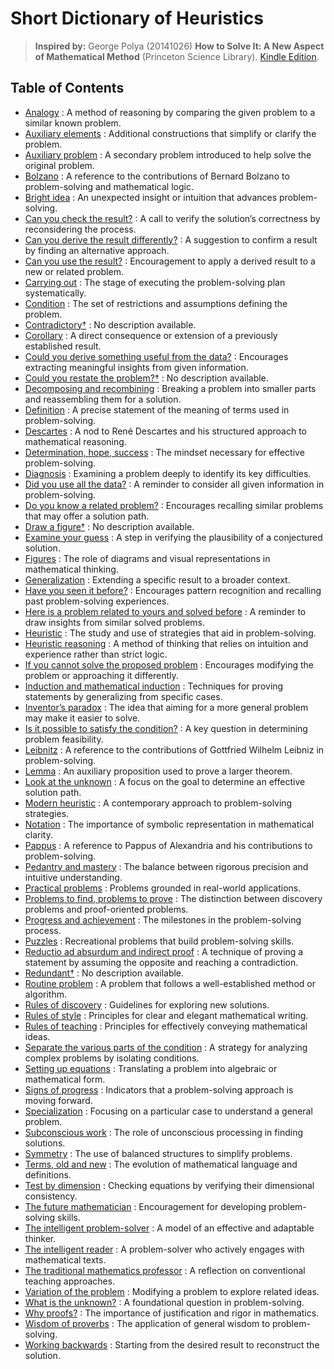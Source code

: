 # Short Dictionary of Heuristics

> **Inspired by:** George Polya (20141026) **How to Solve It: A New Aspect of Mathematical Method** (Princeton Science Library). [Kindle Edition](https://www.amazon.com/How-Solve-Aspect-Mathematical-Method-ebook/dp/B0073X0IOA/).

## Table of Contents
- [Analogy](Analogy.md) : A method of reasoning by comparing the given problem to a similar known problem.
- [Auxiliary elements](AuxiliaryElements.md) : Additional constructions that simplify or clarify the problem.
- [Auxiliary problem](AuxiliaryProblem.md) : A secondary problem introduced to help solve the original problem.
- [Bolzano](Bolzano.md) : A reference to the contributions of Bernard Bolzano to problem-solving and mathematical logic.
- [Bright idea](BrightIdea.md) : An unexpected insight or intuition that advances problem-solving.
- [Can you check the result?](CanYouCheckTheResult.md) : A call to verify the solution’s correctness by reconsidering the process.
- [Can you derive the result differently?](CanYouDeriveTheResultDifferently.md) : A suggestion to confirm a result by finding an alternative approach.
- [Can you use the result?](CanYouUseTheResult.md) : Encouragement to apply a derived result to a new or related problem.
- [Carrying out](CarryingOut.md) : The stage of executing the problem-solving plan systematically.
- [Condition](Condition.md) : The set of restrictions and assumptions defining the problem.
- [Contradictory†](Contradictory.md) : No description available.
- [Corollary](Corollary.md) : A direct consequence or extension of a previously established result.
- [Could you derive something useful from the data?](CouldYouDeriveSomethingUsefulFromTheData.md) : Encourages extracting meaningful insights from given information.
- [Could you restate the problem?†](CouldYouRestateTheProblem.md) : No description available.
- [Decomposing and recombining](DecomposingAndRecombining.md) : Breaking a problem into smaller parts and reassembling them for a solution.
- [Definition](Definition.md) : A precise statement of the meaning of terms used in problem-solving.
- [Descartes](Descartes.md) : A nod to René Descartes and his structured approach to mathematical reasoning.
- [Determination, hope, success](DeterminationHopeSuccess.md) : The mindset necessary for effective problem-solving.
- [Diagnosis](Diagnosis.md) : Examining a problem deeply to identify its key difficulties.
- [Did you use all the data?](DidYouUseAllTheData.md) : A reminder to consider all given information in problem-solving.
- [Do you know a related problem?](DoYouKnowARelatedProblem.md) : Encourages recalling similar problems that may offer a solution path.
- [Draw a figure†](DrawAFigure.md) : No description available.
- [Examine your guess](ExamineYourGuess.md) : A step in verifying the plausibility of a conjectured solution.
- [Figures](Figures.md) : The role of diagrams and visual representations in mathematical thinking.
- [Generalization](Generalization.md) : Extending a specific result to a broader context.
- [Have you seen it before?](HaveYouSeenItBefore.md) : Encourages pattern recognition and recalling past problem-solving experiences.
- [Here is a problem related to yours and solved before](HereIsAProblemRelatedToYoursAndSolvedBefore.md) : A reminder to draw insights from similar solved problems.
- [Heuristic](Heuristic.md) : The study and use of strategies that aid in problem-solving.
- [Heuristic reasoning](HeuristicReasoning.md) : A method of thinking that relies on intuition and experience rather than strict logic.
- [If you cannot solve the proposed problem](IfYouCannotSolveTheProposedProblem.md) : Encourages modifying the problem or approaching it differently.
- [Induction and mathematical induction](InductionAndMathematicalInduction.md) : Techniques for proving statements by generalizing from specific cases.
- [Inventor’s paradox](InventorsParadox.md) : The idea that aiming for a more general problem may make it easier to solve.
- [Is it possible to satisfy the condition?](IsItPossibleToSatisfyTheCondition.md) : A key question in determining problem feasibility.
- [Leibnitz](Leibnitz.md) : A reference to the contributions of Gottfried Wilhelm Leibniz in problem-solving.
- [Lemma](Lemma.md) : An auxiliary proposition used to prove a larger theorem.
- [Look at the unknown](LookAtTheUnknown.md) : A focus on the goal to determine an effective solution path.
- [Modern heuristic](ModernHeuristic.md) : A contemporary approach to problem-solving strategies.
- [Notation](Notation.md) : The importance of symbolic representation in mathematical clarity.
- [Pappus](Pappus.md) : A reference to Pappus of Alexandria and his contributions to problem-solving.
- [Pedantry and mastery](PedantryAndMastery.md) : The balance between rigorous precision and intuitive understanding.
- [Practical problems](PracticalProblems.md) : Problems grounded in real-world applications.
- [Problems to find, problems to prove](ProblemsToFindProblemsToProve.md) : The distinction between discovery problems and proof-oriented problems.
- [Progress and achievement](ProgressAndAchievement.md) : The milestones in the problem-solving process.
- [Puzzles](Puzzles.md) : Recreational problems that build problem-solving skills.
- [Reductio ad absurdum and indirect proof](ReductioAdAbsurdumAndIndirectProof.md) : A technique of proving a statement by assuming the opposite and reaching a contradiction.
- [Redundant†](Redundant.md) : No description available.
- [Routine problem](RoutineProblem.md) : A problem that follows a well-established method or algorithm.
- [Rules of discovery](RulesOfDiscovery.md) : Guidelines for exploring new solutions.
- [Rules of style](RulesOfStyle.md) : Principles for clear and elegant mathematical writing.
- [Rules of teaching](RulesOfTeaching.md) : Principles for effectively conveying mathematical ideas.
- [Separate the various parts of the condition](SeparateTheVariousPartsOfTheCondition.md) : A strategy for analyzing complex problems by isolating conditions.
- [Setting up equations](SettingUpEquations.md) : Translating a problem into algebraic or mathematical form.
- [Signs of progress](SignsOfProgress.md) : Indicators that a problem-solving approach is moving forward.
- [Specialization](Specialization.md) : Focusing on a particular case to understand a general problem.
- [Subconscious work](SubconsciousWork.md) : The role of unconscious processing in finding solutions.
- [Symmetry](Symmetry.md) : The use of balanced structures to simplify problems.
- [Terms, old and new](TermsOldAndNew.md) : The evolution of mathematical language and definitions.
- [Test by dimension](TestByDimension.md) : Checking equations by verifying their dimensional consistency.
- [The future mathematician](TheFutureMathematician.md) : Encouragement for developing problem-solving skills.
- [The intelligent problem-solver](TheIntelligentProblemSolver.md) : A model of an effective and adaptable thinker.
- [The intelligent reader](TheIntelligentReader.md) : A problem-solver who actively engages with mathematical texts.
- [The traditional mathematics professor](TheTraditionalMathematicsProfessor.md) : A reflection on conventional teaching approaches.
- [Variation of the problem](VariationOfTheProblem.md) : Modifying a problem to explore related ideas.
- [What is the unknown?](WhatIsTheUnknown.md) : A foundational question in problem-solving.
- [Why proofs?](WhyProofs.md) : The importance of justification and rigor in mathematics.
- [Wisdom of proverbs](WisdomOfProverbs.md) : The application of general wisdom to problem-solving.
- [Working backwards](WorkingBackwards.md) : Starting from the desired result to reconstruct the solution.
